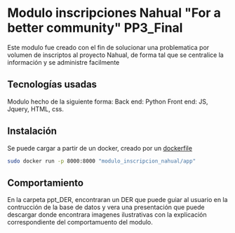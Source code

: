 # Modulo inscripciones Nahual "For a better community" PP3_Final

Este modulo fue creado con el fin de solucionar una problematica por volumen de inscriptos al proyecto Nahual, de forma tal que se centralice la información y se administre facilmente

## Tecnologías usadas

Modulo hecho de la siguiente forma:
Back end: Python
Front end: JS, Jquery, HTML, css.

## Instalación

Se puede cargar a partir de un docker, creado por un [dockerfile](https://docs.docker.com/develop/develop-images/dockerfile_best-practices/)
```bash
sudo docker run -p 8000:8000 "modulo_inscripcion_nahual/app"
```

## Comportamiento

En la carpeta ppt_DER, encontraran un DER que puede guiar al usuario en la contrucción de la base de datos y vera una presentación que puede descargar donde encontrara imagenes ilustrativas con la explicación correspondiente del comportamuento del modulo.
